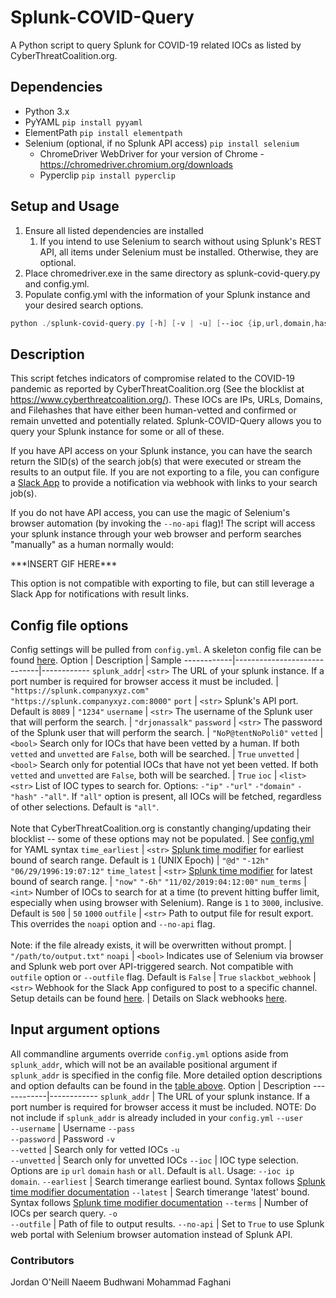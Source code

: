 # Splunk-COVID-Query
A Python script to query Splunk for COVID-19 related IOCs as listed by CyberThreatCoalition.org.

## Dependencies
- Python 3.x
- PyYAML `pip install pyyaml`
- ElementPath `pip install elementpath`
- Selenium (optional, if no Splunk API access) `pip install selenium`
  - ChromeDriver WebDriver for your version of Chrome - https://chromedriver.chromium.org/downloads
  - Pyperclip `pip install pyperclip`

## Setup and Usage
1. Ensure all listed dependencies are installed
    1. If you intend to use Selenium to search without using Splunk's REST API, all items under Selenium must be installed. Otherwise, they are optional.
1. Place chromedriver.exe in the same directory as splunk-covid-query.py and config.yml.
1. Populate config.yml with the information of your Splunk instance and your desired search options.
```powershell 
python ./splunk-covid-query.py [-h] [-v | -u] [--ioc {ip,url,domain,hash,all} [{ip,url,domain,hash,all} ...]] [-p PORT] [--terms TERMS] [-o OUTFILE] [--user USERNAME] [--pass PASSWORD] [--earliest EARLIEST] [--latest LATEST] [--no-api]
```

## Description
This script fetches indicators of compromise related to the COVID-19 pandemic as reported by CyberThreatCoalition.org (See the blocklist at https://www.cyberthreatcoalition.org/). These IOCs are IPs, URLs, Domains, and Filehashes that have either been human-vetted and confirmed or remain unvetted and potentially related. Splunk-COVID-Query allows you to query your Splunk instance for some or all of these. 

If you have API access on your Splunk instance, you can have the search return the SID(s) of the search job(s) that were executed or stream the results to an output file. If you are not exporting to a file, you can configure a [Slack App](https://slack.com/intl/en-ca/help/articles/115005265063-Incoming-Webhooks-for-Slack) to provide a notification via webhook with links to your search job(s).

If you do not have API access, you can use the magic of Selenium's browser automation (by invoking the `--no-api` flag)! The script will access your splunk instance through your web browser and perform searches "manually" as a human normally would:

\*\*\*INSERT GIF HERE\*\*\*

This option is not compatible with exporting to file, but can still leverage a Slack App for notifications with result links.

## Config file options
Config settings will be pulled from `config.yml`. A skeleton config file can be found [here](https://github.com/secdevopsteam/splunk-covid-query/blob/master/config.yml).
Option | Description | Sample
------------|-----------------------------|------------
`splunk_addr`| `<str>` The URL of your splunk instance. If a port number is required for browser access it must be included. | `"https://splunk.companyxyz.com"`<br/>`"https://splunk.companyxyz.com:8000"`
`port` | `<str>` Splunk's API port. Default is `8089` | `"1234"`
`username` | `<str>` The username of the Splunk user that will perform the search. | `"drjonassalk"`
`password` | `<str>` The password of the Splunk user that will perform the search. | `"NoP@tentNoPoli0"`
`vetted` | `<bool>` Search only for IOCs that have been vetted by a human. If both `vetted` and `unvetted` are `False`, both will be searched. | `True`
`unvetted` | `<bool>` Search only for potential IOCs that have not yet been vetted. If both `vetted` and `unvetted` are `False`, both will be searched. | `True`
`ioc` | `<list><str>` List of IOC types to search for. Options: `-"ip"` `-"url"` `-"domain"` `-"hash"` `-"all"`. If `"all"` option is present, all IOCs will be fetched, regardless of other selections. Default is `"all"`.<br/><br/>Note that CyberThreatCoalition.org is constantly changing/updating their blocklist -- some of these options may not be populated. | See [config.yml](https://github.com/secdevopsteam/splunk-covid-query/blob/master/config.yml) for YAML syntax
`time_earliest` | `<str>` [Splunk time modifier](https://docs.splunk.com/Documentation/Splunk/8.0.3/SearchReference/SearchTimeModifiers) for earliest bound of search range. Default is `1` (UNIX Epoch) | `"@d"` `"-12h"` `"06/29/1996:19:07:12"`
`time_latest` | `<str>` [Splunk time modifier](https://docs.splunk.com/Documentation/Splunk/8.0.3/SearchReference/SearchTimeModifiers) for latest bound of search range. | `"now"` `"-6h"` `"11/02/2019:04:12:00"`
`num_terms` | `<int>` Number of IOCs to search for at a time (to prevent hitting buffer limit, especially when using browser with Selenium). Range is `1` to `3000`, inclusive. Default is `500` | `50` `1000` 
`outfile` | `<str>` Path to output file for result export. This overrides the `noapi` option and `--no-api` flag.<br/><br/>Note: if the file already exists, it will be overwritten without prompt. | `"/path/to/output.txt"`
`noapi` | `<bool>` Indicates use of Selenium via browser and Splunk web port over API-triggered search. Not compatible with `outfile` option or `--outfile` flag. Default is `False` | `True`
`slackbot_webhook` | `<str>` Webhook for the Slack App configured to post to a specific channel. Setup details can be found [here](https://slack.com/intl/en-ca/help/articles/115005265063-Incoming-Webhooks-for-Slack). | Details on Slack webhooks [here](https://api.slack.com/messaging/webhooks#posting_with_webhooks#posting_with_webhooks).

## Input argument options
All commandline arguments override `config.yml` options aside from `splunk_addr`, which will not be an available positional argument if `splunk_addr` is specified in the config file. More detailed option descriptions  and option defaults can be found in the [table above](#config-file-options).
Option | Description
------------|------------
`splunk_addr` | The URL of your splunk instance. If a port number is required for browser access it must be included. NOTE: Do not include if `splunk_addr` is already included in your `config.yml`
`--user`<br/>`--username` | Username
`--pass`<br/>`--password` | Password
`-v`<br/>`--vetted` | Search only for vetted IOCs
`-u`<br/>`--unvetted` | Search only for unvetted IOCs
`--ioc` | IOC type selection. Options are `ip` `url` `domain` `hash` or `all`. Default is `all`. Usage: `--ioc ip domain`.
`--earliest` | Search timerange earliest bound. Syntax follows [Splunk time modifier documentation](https://docs.splunk.com/Documentation/Splunk/8.0.3/SearchReference/SearchTimeModifiers)
`--latest` | Search timerange 'latest' bound. Syntax follows [Splunk time modifier documentation](https://docs.splunk.com/Documentation/Splunk/8.0.3/SearchReference/SearchTimeModifiers)
`--terms` | Number of IOCs per search query.
`-o`<br/>`--outfile` | Path of file to output results.
`--no-api` | Set to `True` to use Splunk web portal with Selenium browser automation instead of Splunk API.

### Contributors
Jordan O'Neill
Naeem Budhwani
Mohammad Faghani




